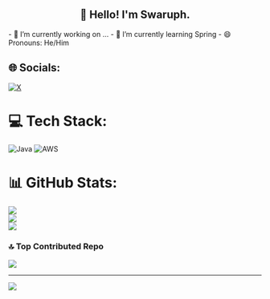 <h2 align="center">👋 Hello! I'm Swaruph.</h2>
- 🔭 I’m currently working on ...
- 🌱 I’m currently learning Spring
- 😄 Pronouns: He/Him


## 🌐 Socials:
[![X](https://img.shields.io/badge/X-black.svg?logo=X&logoColor=white)](https://x.com/swaruph4) 

# 💻 Tech Stack:
![Java](https://img.shields.io/badge/java-%23ED8B00.svg?style=for-the-badge&logo=openjdk&logoColor=white) ![AWS](https://img.shields.io/badge/AWS-%23FF9900.svg?style=for-the-badge&logo=amazon-aws&logoColor=white)
# 📊 GitHub Stats:
![](https://github-readme-stats.vercel.app/api?username=kjswaruph&theme=tokyonight&hide_border=false&include_all_commits=true&count_private=false)<br/>
![](https://github-readme-streak-stats.herokuapp.com/?user=kjswaruph&theme=tokyonight&hide_border=false)<br/>
![](https://github-readme-stats.vercel.app/api/top-langs/?username=kjswaruph&theme=tokyonight&hide_border=false&include_all_commits=true&count_private=false&layout=compact)

### 🔝 Top Contributed Repo
![](https://github-contributor-stats.vercel.app/api?username=kjswaruph&limit=5&theme=dark&combine_all_yearly_contributions=true)

---
[![](https://visitcount.itsvg.in/api?id=kjswaruph&icon=0&color=0)](https://visitcount.itsvg.in)

<!-- Proudly created with GPRM ( https://gprm.itsvg.in ) -->
